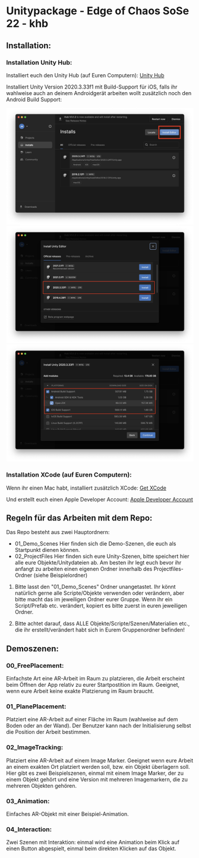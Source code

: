 # Unitypackage - Edge of Chaos SoSe 22 - khb 

## Installation: 

### Installation Unity Hub: 

Installiert euch den Unity Hub (auf Euren Computern): 
[Unity Hub](https://unity3d.com/de/get-unity/download)

Installiert Unity Version 2020.3.33f1 mit Build-Support für iOS, falls ihr wahlweise auch an deinem Androidgerät arbeiten wollt zusätzlich noch den Android Build Support:

![Installation 1](https://github.com/juliannetzer/arfoundation-demos_khb_sose22/blob/master/images_github/install1.jpg)
![Installation 2](https://github.com/juliannetzer/arfoundation-demos_khb_sose22/blob/master/images_github/install2.jpg)
![Installation 3](https://github.com/juliannetzer/arfoundation-demos_khb_sose22/blob/master/images_github/install3.jpg)



### Installation XCode (auf Euren Computern): 

Wenn ihr einen Mac habt, installiert zusätzlich XCode: 
[Get XCode](https://apps.apple.com/de/app/xcode/id497799835?mt=12)

Und erstellt euch einen Apple Developer Account: 
[Apple Developer Account](https://idmsa.apple.com/IDMSWebAuth/signin?appIdKey=891bd3417a7776362562d2197f89480a8547b108fd934911bcbea0110d07f757&path=%2Faccount%2F&rv=1)


## Regeln für das Arbeiten mit dem Repo: 

Das Repo besteht aus zwei Hauptordnern: 
- 01_Demo_Scenes 
	Hier finden sich die Demo-Szenen, die euch als Startpunkt dienen können. 
- 02_ProjectFiles
	Hier finden sich eure Unity-Szenen, bitte speichert hier alle eure Objekte/Unitydateien ab. Am besten ihr legt euch bevor ihr anfangt zu arbeiten einen eigenen Ordner innerhalb des Projectfiles-Ordner (siehe Beispielordner)

1. Bitte lasst den "01_Demo_Scenes" Ordner unangetastet. Ihr könnt natürlich gerne alle Scripte/Objekte verwenden oder verändern, aber bitte macht das im jeweiligen Ordner eurer Gruppe. Wenn ihr ein Script/Prefab etc. verändert, kopiert es bitte zuerst in euren jeweiligen Ordner. 

2. Bitte achtet darauf, dass ALLE Objekte/Scripte/Szenen/Materialien etc., die ihr erstellt/verändert habt sich in Eurem Gruppenordner befinden!


## Demoszenen: 

### 00_FreePlacement: 

Einfachste Art eine AR-Arbeit im Raum zu platzieren, die Arbeit erscheint beim Öffnen der App relativ zu eurer Startpostition im Raum. Geeignet, wenn eure Arbeit keine exakte Platzierung im Raum braucht. 

### 01_PlanePlacement:

Platziert eine AR-Arbeit auf einer Fläche im Raum (wahlweise auf dem Boden oder an der Wand). Der Benutzer kann nach der Initialisierung selbst die Position der Arbeit bestimmen. 

### 02_ImageTracking: 

Platziert eine AR-Arbeit auf einem Image Marker. Geeignet wenn eure Arbeit an einem exakten Ort platziert werden soll, bzw. ein Objekt überlagern soll. Hier gibt es zwei Beispielszenen, einmal mit einem Image Marker, der zu einem Objekt gehört und eine Version mit mehreren Imagemarkern, die zu mehreren Objekten gehören. 

### 03_Animation: 

Einfaches AR-Objekt mit einer Beispiel-Animation. 

### 04_Interaction: 

Zwei Szenen mit Interaktion: einmal wird eine Animation beim Klick auf einen Button abgespielt, einmal beim direkten Klicken auf das Objekt. 
